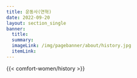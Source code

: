 ```yaml
---
title: 운동사(연혁)
date: 2022-09-20
layout: section_single
banner:
  title:
  summary: 
  imageLink: /img/pagebanner/about/history.jpg
  itemLink: 
---
```


{{< comfort-women/history >}}